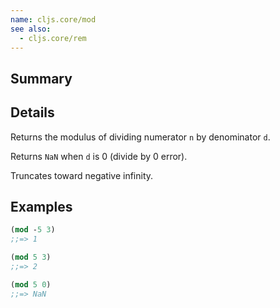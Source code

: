 ```yaml
---
name: cljs.core/mod
see also:
  - cljs.core/rem
---
```


## Summary

## Details

Returns the modulus of dividing numerator `n` by denominator `d`.

Returns `NaN` when `d` is 0 (divide by 0 error).

Truncates toward negative infinity.

## Examples

```clj
(mod -5 3)
;;=> 1

(mod 5 3)
;;=> 2

(mod 5 0)
;;=> NaN
```
